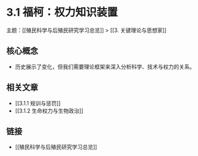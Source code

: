 # 3.1 福柯：权力知识装置

主题：[[殖民科学与后殖民研究学习总览]] > [[3. 关键理论与思想家]]

## 核心概念

- 历史展示了变化，但我们需要理论框架来深入分析科学、技术与权力的关系。

## 相关文章

- [[3.1.1 规训与惩罚]]
- [[3.1.2 生命权力与生物政治]]

## 链接

- [[殖民科学与后殖民研究学习总览]]
